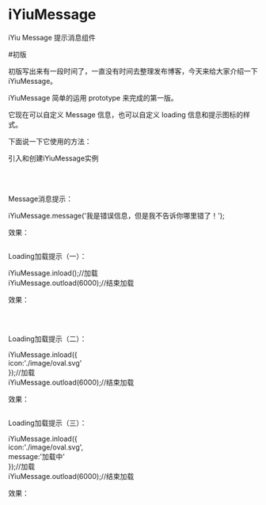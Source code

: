 # iYiuMessage
iYiu Message 提示消息组件

#初版

初版写出来有一段时间了，一直没有时间去整理发布博客，今天来给大家介绍一下iYiuMessage。<br>


iYiuMessage 简单的运用 prototype 来完成的第一版。<br>

它现在可以自定义 Message 信息，也可以自定义 loading 信息和提示图标的样式。<br>

下面说一下它使用的方法：<br>

引入和创建iYiuMessage实例

<script src="./js/iYiu.js" type="text/javascript"></script><br>
<script type="text/javascript"><br>
    //创建iYiuMessage实例<br>
    var iYiuMessage = new iYiu();<br>
</script><br>
Message消息提示：<br>

iYiuMessage.message('我是错误信息，但是我不告诉你哪里错了！');<br>

效果： 

<img alt="" class="has" src="https://img-blog.csdnimg.cn/20190827183656312.jpg?x-oss-process=image/watermark,type_ZmFuZ3poZW5naGVpdGk,shadow_10,text_aHR0cHM6Ly9ibG9nLmNzZG4ubmV0L0plbnNlbl9ZYW8=,size_16,color_FFFFFF,t_70">


Loading加载提示（一）：

iYiuMessage.inload();//加载<br>
iYiuMessage.outload(6000);//结束加载<br>

效果：

<img alt="" class="has" src="https://img-blog.csdnimg.cn/20190827183850637.jpg?x-oss-process=image/watermark,type_ZmFuZ3poZW5naGVpdGk,shadow_10,text_aHR0cHM6Ly9ibG9nLmNzZG4ubmV0L0plbnNlbl9ZYW8=,size_16,color_FFFFFF,t_70">

 

Loading加载提示（二）：

iYiuMessage.inload({<br>
    icon:'./image/oval.svg'<br>
});//加载<br>
iYiuMessage.outload(6000);//结束加载<br>

效果：<br>

<img alt="" class="has" src="https://img-blog.csdnimg.cn/2019082718404610.jpg?x-oss-process=image/watermark,type_ZmFuZ3poZW5naGVpdGk,shadow_10,text_aHR0cHM6Ly9ibG9nLmNzZG4ubmV0L0plbnNlbl9ZYW8=,size_16,color_FFFFFF,t_70">


Loading加载提示（三）：<br>

iYiuMessage.inload({<br>
    icon:'./image/oval.svg',<br>
    message:'加载中'<br>
});//加载<br>
iYiuMessage.outload(6000);//结束加载<br>

效果：<br>

<img alt="" class="has" src="https://img-blog.csdnimg.cn/20190827184154707.jpg?x-oss-process=image/watermark,type_ZmFuZ3poZW5naGVpdGk,shadow_10,text_aHR0cHM6Ly9ibG9nLmNzZG4ubmV0L0plbnNlbl9ZYW8=,size_16,color_FFFFFF,t_70">




 
